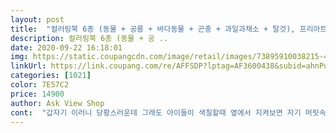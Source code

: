 ```yaml
---
layout: post 
title:  "컬러링북 6종 (동물 + 공룡 + 바다동물 + 곤충 + 과일과채소 + 탈것), 프리아트" 
description: 컬러링북 6종 (동물 + 공 ..
date: 2020-09-22 16:18:01 
img: https://static.coupangcdn.com/image/retail/images/73895910038215-4a04516c-30dd-4d0b-bdea-b290d3bb80a9.jpg 
linkUrl: https://link.coupang.com/re/AFFSDP?lptag=AF3600438&subid=ahnPublicAsk&pageKey=328380791&itemId=1050339441&vendorItemId=5516365380&traceid=V0-113-d1b5f29e622820f2 
categories: [1021] 
color: 7E57C2 
price: 14900 
author: Ask View Shop 
cont:  "갑자기 이러니 당황스러운데 그래도 아이들이 색칠할때 옆에서 지켜보면 자기 머릿속에 떠올리는 채색들로 상상의 나래를 칠 하니 안사줄 수가 없네요<br/>다가지고 놀면 또 살게요<br/>다만 종이가좀 얇아요 ㅋㅋㅋ<br/>다양한 도구로 잘 칠하고 있어요^^<br/>물감놀이는 비추 이고 크레용이나 색연필로 좋아요^^<br/>물감으로 색칠할 수 있어 더 좋아요^^<br/>색칠하고 뜯고 가위로 자르고 너무 좋아요.<br/><br/>쉽게 뜯어 색칠하니 좋고, 뜯어서 색칠 후 가위로 잘라 또 자기가 그린그림에 붙이네요^^<br/>신나하는 아이를 보니 잘샀다는 생각이 드네요<br/>아이들이 뜯어 색칠하다보니 더 좋은가봐요 <br/>엄마는 좀 정신없고 치우기 바쁘지만.<br/>.<br/> 아이를 위해 너무 잘 논거 같아요.<br/><br/>요즘들어 아이들이 색칠하는 걸 너무 좋아하다보니 왠만한건 하루에 1권 수준이라 양이 부족하네요 <br/>종류가 많고 가격이 저렴해서 좋아요<br/>즐거워하는걸 보니 기분좋아요 ^^<br/>" 
---
```

